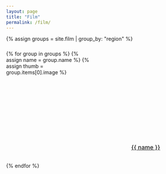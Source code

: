 ```yaml
---
layout: page
title: "Film"
permalink: /film/
---
```


<style>
/* ===== 仅在 /film/ 页面生效的网格样式 ===== */
.collection-grid {
  display: grid;
  grid-template-columns: repeat(auto-fill, minmax(200px, 1fr));
  gap: 1rem;
  max-width: 960px;
  margin: 1.5rem auto;
}
.collection-grid__item {
  text-align: center;
}
.collection-grid__item img {
  width: 100%;
  height: 3;
  padding-bottom: 100%;
  object-fit: cover;
  border-radius: 4px;
  display: block;
}
.collection-grid__label {
  margin-top: .5rem;
  font-size: 1rem;
  font-weight: 500;
}
</style>

{% assign groups = site.film | group_by: "region" %}
<div class="collection-grid">
  {% for group in groups %}
    {% assign name  = group.name %}
    {% assign thumb = group.items[0].image %}
    <div class="collection-grid__item">
      <a href="/film/{{ name | downcase }}/">
        <img src="{{ thumb }}" alt="{{ name }}"/>
        <p class="collection-grid__label">{{ name }}</p>
      </a>
    </div>
  {% endfor %}
</div>
